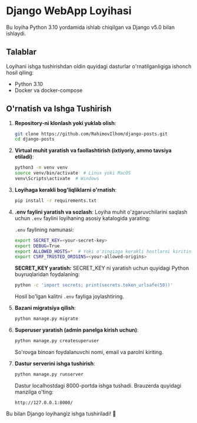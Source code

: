 # Django WebApp Loyihasi

Bu loyiha Python 3.10 yordamida ishlab chiqilgan va Django v5.0 bilan ishlaydi.

## Talablar

Loyihani ishga tushirishdan oldin quyidagi dasturlar o'rnatilganligiga ishonch hosil qiling:

- Python 3.10
- Docker va docker-compose

## O'rnatish va Ishga Tushirish

1. **Repository-ni klonlash yoki yuklab olish**:
   ```sh
   git clone https://github.com/RahimovIlhom/django-posts.git
   cd django-posts
   ```

2. **Virtual muhit yaratish va faollashtirish (ixtiyoriy, ammo tavsiya etiladi)**:
   ```sh
   python3 -m venv venv
   source venv/bin/activate  # Linux yoki MacOS
   venv\Scripts\activate  # Windows
   ```

3. **Loyihaga kerakli bog'liqliklarni o'rnatish**:
   ```sh
   pip install -r requirements.txt
   ```

4. **.env faylini yaratish va sozlash**:
   Loyiha muhit o'zgaruvchilarini saqlash uchun `.env` faylini loyihaning asosiy katalogida yarating:
   
   `.env` faylining namunasi:
   ```sh
   export SECRET_KEY=<your-secret-key>
   export DEBUG=True
   export ALLOWED_HOSTS=*  # Yoki o'zingizga kerakli hostlarni kiriting
   export CSRF_TRUSTED_ORIGINS=<your-allowed-origins>
   ```

   **SECRET_KEY yaratish:**
   SECRET_KEY ni yaratish uchun quyidagi Python buyruqlaridan foydalaning:
   ```sh
   python -c 'import secrets; print(secrets.token_urlsafe(50))'
   ```
   Hosil bo'lgan kalitni `.env` fayliga joylashtiring.

5. **Bazani migratsiya qilish**:
   ```sh
   python manage.py migrate
   ```

6. **Superuser yaratish (admin panelga kirish uchun)**:
   ```sh
   python manage.py createsuperuser
   ```
   So'rovga binoan foydalanuvchi nomi, email va parolni kiriting.

7. **Dastur serverini ishga tushirish**:
   ```sh
   python manage.py runserver
   ```

   Dastur localhostdagi 8000-portda ishga tushadi. Brauzerda quyidagi manzilga o'ting:
   ```
   http://127.0.0.1:8000/
   ```

Bu bilan Django loyihangiz ishga tushiriladi! 🎉


